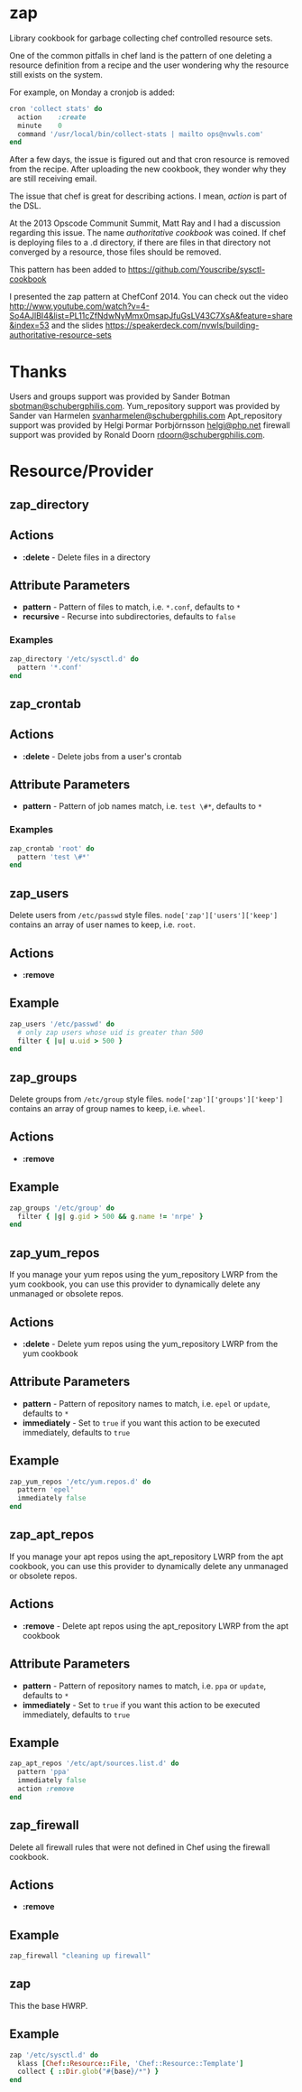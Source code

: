 zap
===

Library cookbook for garbage collecting chef controlled resource sets.

One of the common pitfalls in chef land is the pattern of one deleting a
resource definition from a recipe and the user wondering why the resource still
exists on the system.

For example, on Monday a cronjob is added:

```ruby
cron 'collect stats' do
  action	:create
  minute	0
  command '/usr/local/bin/collect-stats | mailto ops@nvwls.com'
end
```

After a few days, the issue is figured out and that cron resource is removed
from the recipe.  After uploading the new cookbook, they wonder why they are
still receiving email.

The issue that chef is great for describing actions.  I mean, *action* is part
of the DSL.

At the 2013 Opscode Communit Summit, Matt Ray and I had a discussion regarding
this issue.  The name *authoritative cookbook* was coined.  If chef is deploying
files to a .d directory, if there are files in that directory not converged by a
resource, those files should be removed.

This pattern has been added to https://github.com/Youscribe/sysctl-cookbook

I presented the zap pattern at ChefConf 2014. You can check out the
video
http://www.youtube.com/watch?v=4-So4AJlBI4&list=PL11cZfNdwNyMmx0msapJfuGsLV43C7XsA&feature=share&index=53
and the slides
https://speakerdeck.com/nvwls/building-authoritative-resource-sets

Thanks
======

Users and groups support was provided by Sander Botman <sbotman@schubergphilis.com>.
Yum_repository support was provided by Sander van Harmelen <svanharmelen@schubergphilis.com>
Apt_repository support was provided by Helgi Þormar Þorbjörnsson <helgi@php.net>
firewall support was provided by Ronald Doorn <rdoorn@schubergphilis.com>.

Resource/Provider
=================

zap_directory
-------------

## Actions

- **:delete** - Delete files in a directory

## Attribute Parameters

- **pattern** - Pattern of files to match, i.e. `*.conf`, defaults to `*`
- **recursive** - Recurse into subdirectories, defaults to `false`

### Examples

```ruby
zap_directory '/etc/sysctl.d' do
  pattern '*.conf'
end
```

zap_crontab
-----------

## Actions

- **:delete** - Delete jobs from a user's crontab

## Attribute Parameters

- **pattern** - Pattern of job names match, i.e. `test \#*`, defaults to `*`

### Examples

```ruby
zap_crontab 'root' do
  pattern 'test \#*'
end
```

zap_users
---------

Delete users from `/etc/passwd` style files.
`node['zap']['users']['keep']` contains an array of user names to
keep, i.e. `root`.

## Actions

- **:remove**

## Example

```ruby
zap_users '/etc/passwd' do
  # only zap users whose uid is greater than 500
  filter { |u| u.uid > 500 }
end
```

zap_groups
----------

Delete groups from `/etc/group` style files.
`node['zap']['groups']['keep']` contains an array of group names to
keep, i.e. `wheel`.

## Actions

- **:remove**

## Example

```ruby
zap_groups '/etc/group' do
  filter { |g| g.gid > 500 && g.name != 'nrpe' }
end
```

zap_yum_repos
-------------

If you manage your yum repos using the yum_repository LWRP from the yum cookbook,
you can use this provider to dynamically delete any unmanaged or obsolete repos.

## Actions

- **:delete** - Delete yum repos using the yum_repository LWRP from the yum cookbook

## Attribute Parameters

- **pattern** - Pattern of repository names to match, i.e. `epel` or `update`, defaults to `*`
- **immediately** - Set to `true` if you want this action to be executed immediately, defaults to `true`

## Example

```ruby
zap_yum_repos '/etc/yum.repos.d' do
  pattern 'epel'
  immediately false
end
```

zap_apt_repos
-------------

If you manage your apt repos using the apt_repository LWRP from the apt cookbook,
you can use this provider to dynamically delete any unmanaged or obsolete repos.

## Actions

- **:remove** - Delete apt repos using the apt_repository LWRP from the apt cookbook

## Attribute Parameters

- **pattern** - Pattern of repository names to match, i.e. `ppa` or `update`, defaults to `*`
- **immediately** - Set to `true` if you want this action to be executed immediately, defaults to `true`

## Example

```ruby
zap_apt_repos '/etc/apt/sources.list.d' do
  pattern 'ppa'
  immediately false
  action :remove
end
```

zap_firewall
---------

Delete all firewall rules that were not defined in Chef using the firewall cookbook.

## Actions

- **:remove**

## Example

```ruby
zap_firewall "cleaning up firewall"
```

zap
---

This the base HWRP.

## Example

```ruby
zap '/etc/sysctl.d' do
  klass [Chef::Resource::File, 'Chef::Resource::Template']
  collect { ::Dir.glob("#{base}/*") }
end
```
